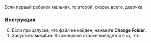 Если первый ребенок мальчик, то второй, скорее всего, девочка

### Инструкция

0. Если при запуске, что файл не найден, нажмите **Change Folder**.
1. Запустить **script.m**. В командной строке выведется я хз, что.

